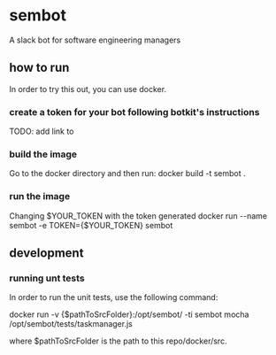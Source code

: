 # sembot
A slack bot for software engineering managers

## how to run
In order to try this out, you can use docker.

### create a token for your bot following botkit's instructions
TODO: add link to 

### build the image
Go to the docker directory and then run:
docker build -t sembot .

### run the image
Changing $YOUR_TOKEN with the token generated
docker run --name sembot -e TOKEN={$YOUR_TOKEN} sembot

## development

### running unt tests
In order to run the unit tests, use the following command:

docker run -v {$pathToSrcFolder}:/opt/sembot/ -ti sembot mocha /opt/sembot/tests/taskmanager.js

where $pathToSrcFolder is the path to this repo/docker/src.
